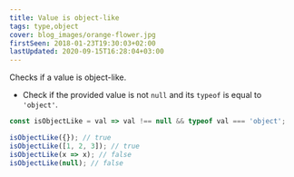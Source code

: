 ```yaml
---
title: Value is object-like
tags: type,object
cover: blog_images/orange-flower.jpg
firstSeen: 2018-01-23T19:30:03+02:00
lastUpdated: 2020-09-15T16:28:04+03:00
---
```


Checks if a value is object-like.

- Check if the provided value is not `null` and its `typeof` is equal to `'object'`.

```js
const isObjectLike = val => val !== null && typeof val === 'object';
```

```js
isObjectLike({}); // true
isObjectLike([1, 2, 3]); // true
isObjectLike(x => x); // false
isObjectLike(null); // false
```
